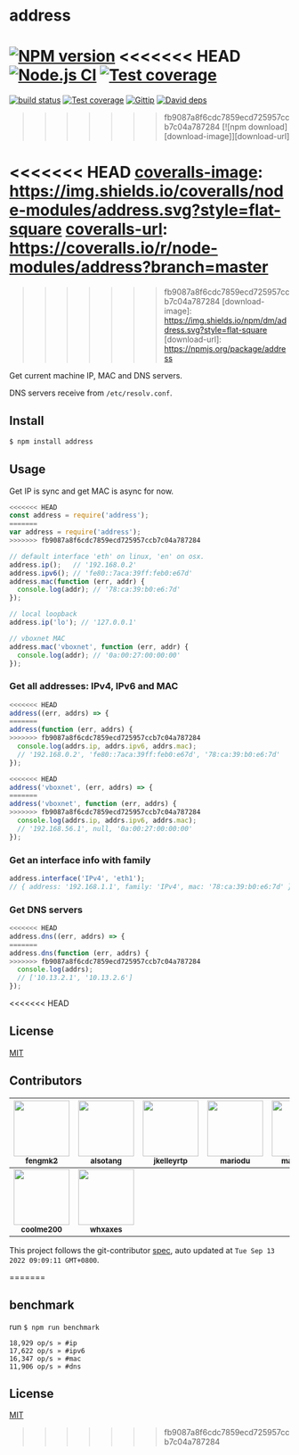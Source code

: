 address
=======

[![NPM version][npm-image]][npm-url]
<<<<<<< HEAD
[![Node.js CI](https://github.com/node-modules/address/actions/workflows/nodejs.yml/badge.svg)](https://github.com/node-modules/address/actions/workflows/nodejs.yml)
[![Test coverage][coveralls-image]][coveralls-url]
=======
[![build status][travis-image]][travis-url]
[![Test coverage][coveralls-image]][coveralls-url]
[![Gittip][gittip-image]][gittip-url]
[![David deps][david-image]][david-url]
>>>>>>> fb9087a8f6cdc7859ecd725957ccb7c04a787284
[![npm download][download-image]][download-url]

[npm-image]: https://img.shields.io/npm/v/address.svg?style=flat-square
[npm-url]: https://npmjs.org/package/address
<<<<<<< HEAD
[coveralls-image]: https://img.shields.io/coveralls/node-modules/address.svg?style=flat-square
[coveralls-url]: https://coveralls.io/r/node-modules/address?branch=master
=======
[travis-image]: https://img.shields.io/travis/node-modules/address.svg?style=flat-square
[travis-url]: https://travis-ci.org/node-modules/address
[coveralls-image]: https://img.shields.io/coveralls/node-modules/address.svg?style=flat-square
[coveralls-url]: https://coveralls.io/r/node-modules/address?branch=master
[gittip-image]: https://img.shields.io/gittip/fengmk2.svg?style=flat-square
[gittip-url]: https://www.gittip.com/fengmk2/
[david-image]: https://img.shields.io/david/node-modules/address.svg?style=flat-square
[david-url]: https://david-dm.org/node-modules/address
>>>>>>> fb9087a8f6cdc7859ecd725957ccb7c04a787284
[download-image]: https://img.shields.io/npm/dm/address.svg?style=flat-square
[download-url]: https://npmjs.org/package/address

Get current machine IP, MAC and DNS servers.

DNS servers receive from `/etc/resolv.conf`.

## Install

```bash
$ npm install address
```

## Usage

Get IP is sync and get MAC is async for now.

```js
<<<<<<< HEAD
const address = require('address');
=======
var address = require('address');
>>>>>>> fb9087a8f6cdc7859ecd725957ccb7c04a787284

// default interface 'eth' on linux, 'en' on osx.
address.ip();   // '192.168.0.2'
address.ipv6(); // 'fe80::7aca:39ff:feb0:e67d'
address.mac(function (err, addr) {
  console.log(addr); // '78:ca:39:b0:e6:7d'
});

// local loopback
address.ip('lo'); // '127.0.0.1'

// vboxnet MAC
address.mac('vboxnet', function (err, addr) {
  console.log(addr); // '0a:00:27:00:00:00'
});
```

### Get all addresses: IPv4, IPv6 and MAC

```js
<<<<<<< HEAD
address((err, addrs) => {
=======
address(function (err, addrs) {
>>>>>>> fb9087a8f6cdc7859ecd725957ccb7c04a787284
  console.log(addrs.ip, addrs.ipv6, addrs.mac);
  // '192.168.0.2', 'fe80::7aca:39ff:feb0:e67d', '78:ca:39:b0:e6:7d'
});

<<<<<<< HEAD
address('vboxnet', (err, addrs) => {
=======
address('vboxnet', function (err, addrs) {
>>>>>>> fb9087a8f6cdc7859ecd725957ccb7c04a787284
  console.log(addrs.ip, addrs.ipv6, addrs.mac);
  // '192.168.56.1', null, '0a:00:27:00:00:00'
});
```

### Get an interface info with family

```js
address.interface('IPv4', 'eth1');
// { address: '192.168.1.1', family: 'IPv4', mac: '78:ca:39:b0:e6:7d' }
```

### Get DNS servers

```js
<<<<<<< HEAD
address.dns((err, addrs) => {
=======
address.dns(function (err, addrs) {
>>>>>>> fb9087a8f6cdc7859ecd725957ccb7c04a787284
  console.log(addrs);
  // ['10.13.2.1', '10.13.2.6']
});
```

<<<<<<< HEAD
## License

[MIT](LICENSE.txt)

<!-- GITCONTRIBUTOR_START -->

## Contributors

|[<img src="https://avatars.githubusercontent.com/u/156269?v=4" width="100px;"/><br/><sub><b>fengmk2</b></sub>](https://github.com/fengmk2)<br/>|[<img src="https://avatars.githubusercontent.com/u/1147375?v=4" width="100px;"/><br/><sub><b>alsotang</b></sub>](https://github.com/alsotang)<br/>|[<img src="https://avatars.githubusercontent.com/u/10237910?v=4" width="100px;"/><br/><sub><b>jkelleyrtp</b></sub>](https://github.com/jkelleyrtp)<br/>|[<img src="https://avatars.githubusercontent.com/u/1409643?v=4" width="100px;"/><br/><sub><b>mariodu</b></sub>](https://github.com/mariodu)<br/>|[<img src="https://avatars.githubusercontent.com/u/11351322?v=4" width="100px;"/><br/><sub><b>mathieutu</b></sub>](https://github.com/mathieutu)<br/>|[<img src="https://avatars.githubusercontent.com/u/2139038?v=4" width="100px;"/><br/><sub><b>zhangyuheng</b></sub>](https://github.com/zhangyuheng)<br/>|
| :---: | :---: | :---: | :---: | :---: | :---: |
[<img src="https://avatars.githubusercontent.com/u/1400114?v=4" width="100px;"/><br/><sub><b>coolme200</b></sub>](https://github.com/coolme200)<br/>|[<img src="https://avatars.githubusercontent.com/u/5856440?v=4" width="100px;"/><br/><sub><b>whxaxes</b></sub>](https://github.com/whxaxes)<br/>

This project follows the git-contributor [spec](https://github.com/xudafeng/git-contributor), auto updated at `Tue Sep 13 2022 09:09:11 GMT+0800`.

<!-- GITCONTRIBUTOR_END -->
=======
## benchmark

run `$ npm run benchmark`

```
18,929 op/s » #ip
17,622 op/s » #ipv6
16,347 op/s » #mac
11,906 op/s » #dns
```

## License

[MIT](LICENSE.txt)
>>>>>>> fb9087a8f6cdc7859ecd725957ccb7c04a787284
